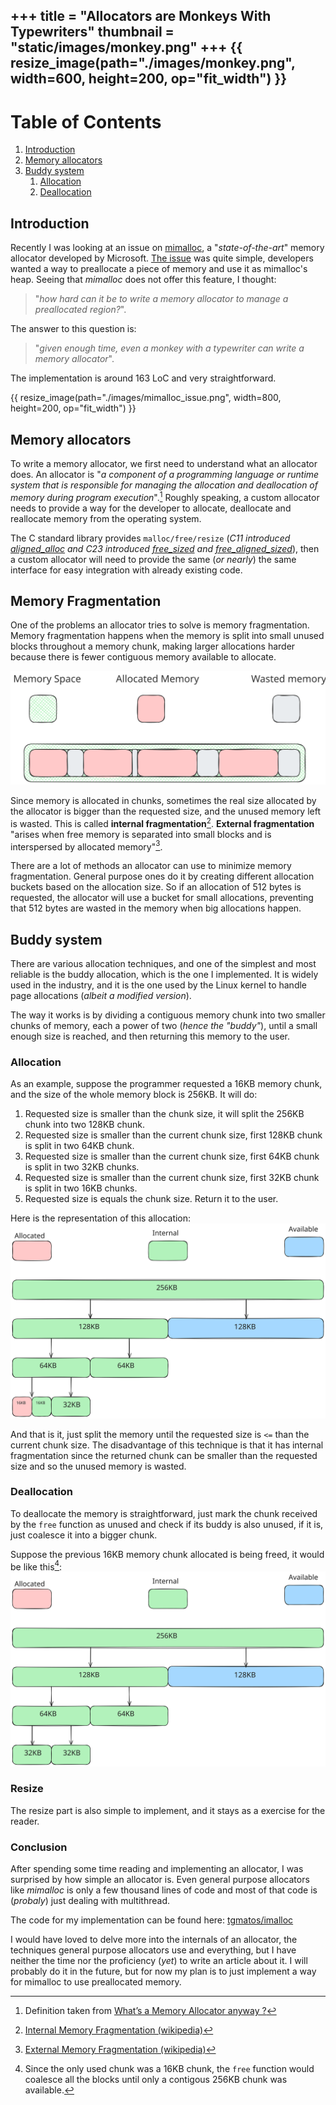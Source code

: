 +++
title = "Allocators are Monkeys With Typewriters"
thumbnail = "static/images/monkey.png"
+++
{{ resize_image(path="./images/monkey.png", width=600, height=200, op="fit_width") }}
---

# Table of Contents
1. [Introduction](#introduction)
2. [Memory allocators](#memory-allocators)
3. [Buddy system](#buddy-system)
   1. [Allocation](#allocation)
   2. [Deallocation](#deallocation)
   
## Introduction
Recently I was looking at an issue on [mimalloc](https://github.com/microsoft/mimalloc/), a "_state-of-the-art_" memory allocator developed by Microsoft. [The issue](https://github.com/microsoft/mimalloc/issues/53#issuecomment-622976237) was quite simple, developers wanted a way to preallocate a piece of memory and use it as mimalloc's heap. Seeing that _mimalloc_ does not offer this feature, I thought:
>"_how hard can it be to write a memory allocator to manage a preallocated region?_".

The answer to this question is:
>"_given enough time, even a monkey with a typewriter can write a memory allocator_".

The implementation is around 163 LoC and very straightforward.

{{ resize_image(path="./images/mimalloc_issue.png", width=800, height=200, op="fit_width") }}

## Memory allocators
To write a memory allocator, we first need to understand what an allocator does. An allocator is "_a component of a programming language or runtime system that is responsible for managing the allocation and deallocation of memory during program execution_".[^1] Roughly speaking, a custom allocator needs to provide a way for the developer to allocate, deallocate and reallocate memory from the operating system. 

The C standard library provides `malloc/free/resize` (_C11 introduced [aligned_alloc](https://en.cppreference.com/w/c/memory/aligned_alloc) and C23 introduced [free_sized](https://en.cppreference.com/w/c/memory/free_sized) and [free_aligned_sized](https://en.cppreference.com/w/c/memory/free_aligned_sized)_), then a custom allocator will need to provide the same (_or nearly_) the same interface for easy integration with already existing code.

## Memory Fragmentation

One of the problems an allocator tries to solve is memory fragmentation. Memory fragmentation happens when the memory is split into small unused blocks throughout a memory chunk, making larger allocations harder because there is fewer contiguous memory available to allocate.

<img src="/images/memory_fragmentation.svg" />

Since memory is allocated in chunks, sometimes the real size allocated by the allocator is bigger than the requested size, and the unused memory left is wasted. This is called **internal fragmentation**[^2]. **External fragmentation** "arises when free memory is separated into small blocks and is interspersed by allocated memory"[^3].

There are a lot of methods an allocator can use to minimize memory fragmentation. General purpose ones do it by creating different allocation buckets based on the allocation size. So if an allocation of 512 bytes is requested, the allocator will use a bucket for small allocations, preventing that 512 bytes are wasted in the memory when big allocations happen.

## Buddy system

There are various allocation techniques, and one of the simplest and most reliable is the buddy allocation, which is the one I implemented. It is widely used in the industry, and it is the one used by the Linux kernel to handle page allocations (_albeit a modified version_).

The way it works is by dividing a contiguous memory chunk into two smaller chunks of memory, each a power of two (_hence the "buddy"_), until a small enough size is reached, and then returning this memory to the user.

### Allocation
As an example, suppose the programmer requested a 16KB memory chunk, and the size of the whole memory block is 256KB. It will do:

1. Requested size is smaller than the chunk size, it will split the 256KB chunk into two 128KB chunk.
2. Requested size is smaller than the current chunk size, first 128KB chunk is split in two 64KB chunk.
3. Requested size is smaller than the current chunk size, first 64KB chunk is split in two 32KB chunks.
4. Requested size is smaller than the current chunk size, first 32KB chunk is split in two 16KB chunks.
5. Requested size is equals the chunk size. Return it to the user.

Here is the representation of this allocation:
<img src="/images/buddy_allocator_internal.svg" />

And that is it, just split the memory until the requested size is `<=` than the current chunk size. The disadvantage of this technique is that it has internal fragmentation since the returned chunk can be smaller than the requested size and so the unused memory is wasted.

### Deallocation
To deallocate the memory is straightforward, just mark the chunk received by the `free` function as unused and check if its buddy is also unused, if it is, just coalesce it into a bigger chunk.

Suppose the previous 16KB memory chunk allocated is being freed, it would be like this[^4]:
<img src="/images/buddy_allocator_free.svg" />

### Resize
The resize part is also simple to implement, and it stays as a exercise for the reader.

### Conclusion
After spending some time reading and implementing an allocator, I was surprised by how simple an allocator is. Even general purpose allocators like *mimalloc* is only a few thousand lines of code and most of that code is (*probaly*) just dealing with multithread.

The code for my implementation can be found here: [tgmatos/imalloc](https://github.com/tgmatos/imalloc)

I would have loved to delve more into the internals of an allocator, the techniques general purpose allocators use and everything, but I have neither the time nor the proficiency (*yet*) to write an article about it. I will probably do it in the future, but for now my plan is to just implement a way for mimalloc to use preallocated memory.

[^1]: Definition taken from [What’s a Memory Allocator anyway ?](https://sumofbytes.com/blog/whats-a-memory-allocator-anyway)
[^2]: [Internal Memory Fragmentation (wikipedia)](https://en.wikipedia.org/w/index.php?title=Fragmentation_(computing)&useskin=vector#Internal_fragmentation)
[^3]: [External Memory Fragmentation (wikipedia)](https://en.wikipedia.org/w/index.php?title=Fragmentation_(computing)&useskin=vector#External_fragmentation)
[^4]: Since the only used chunk was a 16KB chunk, the `free` function would coalesce all the blocks until only a contigous 256KB chunk was available.

